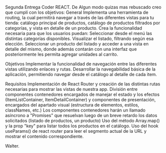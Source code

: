 Segunda Entrega Coder REACT. De Algun modo quizas mas rebuscado creo que cumplí con los objetivos:
General
Implementa una herramienta de routing, la cual permitirá navegar a través de las diferentes vistas para tu tienda: catálogo principal de productos, catálogo de productos filtrados por categorías, y vista en detalle de un producto. Crea la funcionalidad necesaria para que los usuarios puedan:
Seleccionar desde el menú las distintas categorías disponibles.
Visualizar el listado, filtrando según esa elección.
Seleccionar un producto del listado y acceder a una vista en detalle del mismo, donde además contarán con una interfaz que posteriormente les permita agregar unidades al carrito.

Objetivos
Implementar la funcionalidad de navegación entre las diferentes vistas utilizando enlaces y rutas.
Desarrollar la navegabilidad básica de la aplicación, permitiendo navegar desde el catálogo al detalle de cada item.

Requisitos
Implementación de React Router y creación de las distintas rutas necesarias para mostrar las vistas de nuestra app.
División entre componentes contenedores encargados de manejar el estado y los efectos (ItemListContainer, ItemDetailContainer) y componentes de presentación, encargados del apartado visual (estructura de elementos, estilos, classNames, etc.)
Los componentes contenedores harán un llamado asíncrono a "Promises" que resuelvan luego de un breve retardo los datos solicitados (listado de productos, un producto)
Uso del método Array.map() y la prop "key" para listar todos los productos en el catálogo.
Uso del hook useParams() de react router para leer el segmento actual de la URL y mostrar el contenido correspondiente.



Walter.